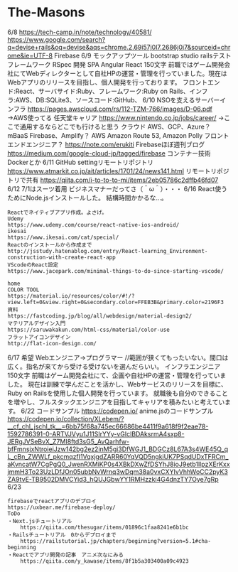 # The-Masons
6/8
    https://tech-camp.in/note/technology/40581/
    https://www.google.com/search?q=devise+rails&oq=devise&aqs=chrome.2.69i57j0l7.2686j0j7&sourceid=chrome&ie=UTF-8
    Firebase
6/9
    モックアップツール
        bootstrap studio
    railsテストフレームワーク
        RSpec
    開発
        SPA Angular React
    150文字
    前職ではゲーム開発会社にてWebディレクターとして自社HPの運営・管理を行っていました。現在はWebアプリのリリースを目指し、個人開発を行っております。
    フロントエンド:React、サーバサイド:Ruby、フレームワーク:Ruby on Rails、インフラ:AWS、DB:SQLite3、ソースコード:GitHub、
6/10
    NSOを支えるサーバーインフラ
    https://pages.awscloud.com/rs/112-TZM-766/images/D-06.pdf
    →AWS使ってる
    任天堂キャリア
    https://www.nintendo.co.jp/jobs/career/
    →ここで通用するならどこでも行けると思う
    クラウド
        AWS、GCP、Azure？
    mBaaS
        Firebase、Amplify？
    AWS
        Amazon Route 53, Amazon Polly
    フロントエンドエンジニア？
    https://note.com/erukiti
    Firebaseほぼ週刊ブログ
    https://medium.com/google-cloud-jp/tagged/firebase
    コンテナー技術
        Dockerとか
6/11
    GitHub settingリモートリポジトリ
    https://www.atmarkit.co.jp/ait/articles/1701/24/news141.html
    リモートリポジトリで共有
    https://qiita.com/i-to-to-to-mi/items/2eb05786c2dffb46fd07
6/12
    7/1はスーツ着用
    ビジネスマナーだってさ（＾ω＾）・・・
6/16
    React使うためにNode.jsインストールした。
    結構時間かかるな…。

    Reactでネイティブアプリ作成。よさげ。
    Udemy
    https://www.udemy.com/course/react-native-ios-android/
    ikesai
    https://www.ikesai.com/cat/special/
    Reactのインストールから作成まで
    http://jsstudy.hatenablog.com/entry/React-learning_Environment-construction-with-create-react-app
    VScodeのReact設定
    https://www.jacepark.com/minimal-things-to-do-since-starting-vscode/
    
    home
    COLOR TOOL
    https://material.io/resources/color/#!/?view.left=0&view.right=0&secondary.color=FFEB3B&primary.color=2196F3
    資料
    https://fastcoding.jp/blog/all/webdesign/material-design2/
    マテリアルデザイン入門
    https://saruwakakun.com/html-css/material/color-use
    フラットアイコンデザイン
    http://flat-icon-design.com/
6/17
    希望
    Webエンジニア→プログラマー //範囲が狭くてもったいない。間口は広く。指名が来てから受ける受けないを選んだらいい。
    インフラエンジニア
    150文字
    前職はゲーム開発会社にて、企画や自社HPの運営・管理を行っていました。
    現在は訓練で学んだことを活かし、Webサービスのリリースを目標に、Ruby on Railsを使用した個人開発を行っています。
    就職後も自分のできることを増やし、フルスタックエンジニアを目指してキャリアを積みたいと考えています。
6/22
    コードサンプル
    https://codepen.io/
    anime.jsのコードサンプル
    https://codepen.io/collection/XLebem/?__cf_chl_jschl_tk__=6bb75f68a745ec66686be4411f9a618f9f2eae78-1592786391-0-ARTVJVyu1J11SIrYYy-vGIclBDAksrmA4sxp8-JERgJVSeBvX_Z7MI8ftd3sG5_AvQarhfw-bfFmnsjxNtroieiJzw142bg2ez2inM5gi3DfWGJ1_BDGCz8L67A3s4WE45Q_qL_cBn_ZWWLf_pkcmqzfI1VqxjgdZARR60YqVQD5ngkiUK7PSqdUDxTFRCm_aKvncatW7CgPgQ0_JwenRXMiKP0s4XBkDXwZfDSYhJ8ioJ9etb1IlpzXErKxxjmmH3To23UzLDfJOn05ubbNvWrnq3wDqm38a0vxCXYIvVhhWoCC2pyK3ZA9tvE-TB9502DMVCYid3_hQUJGbwYY1RMHzzki4G4dnzTY7Oye7gRp
6/23

    firebaseでreactアプリのデプロイ
    https://uxbear.me/firebase-deploy/
    ToDo
    ・Next.jsチュートリアル
        https://qiita.com/thesugar/items/01896c1faa8241e6b1bc
    ・Railsチュートリアル　0からデプロイまで
        https://railstutorial.jp/chapters/beginning?version=5.1#cha-beginning
    ・Reactでアプリ開発の記事　アニメ次なにみる
        https://qiita.com/y_kawase/items/8f1b5a303400a09c4923
        